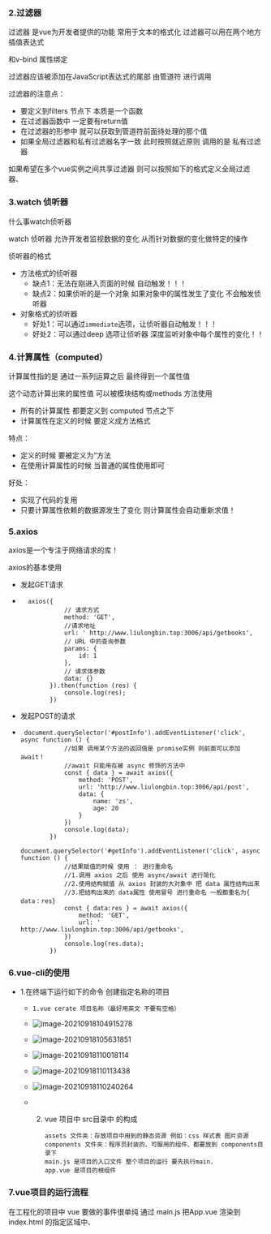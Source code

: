 ### 2.过滤器

过滤器 是vue为开发者提供的功能 常用于文本的格式化 过滤器可以用在两个地方 插值表达式

和v-bind 属性绑定

过滤器应该被添加在JavaScript表达式的尾部 由管道符 进行调用 

过滤器的注意点：

- 要定义到filters 节点下 本质是一个函数
- 在过滤器函数中 一定要有return值
- 在过滤器的形参中 就可以获取到管道符前面待处理的那个值
- 如果全局过滤器和私有过滤器名字一致 此时按照就近原则 调用的是 私有过滤器

如果希望在多个vue实例之间共享过滤器 则可以按照如下的格式定义全局过滤器、

### 3.watch 侦听器

什么事watch侦听器

watch 侦听器 允许开发者监视数据的变化 从而针对数据的变化做特定的操作

侦听器的格式

- 方法格式的侦听器
  - 缺点1：无法在刚进入页面的时候 自动触发！！！
  - 缺点2：如果侦听的是一个对象 如果对象中的属性发生了变化 不会触发侦听器  
- 对象格式的侦听器
  - 好处1：可以通过`immediate`选项，让侦听器自动触发！！！
  - 好处2：可以通过deep 选项让侦听器 深度监听对象中每个属性的变化！！

### 4.计算属性（computed）

计算属性指的是 通过一系列运算之后 最终得到一个属性值

这个动态计算出来的属性值 可以被模块结构或methods 方法使用 

- 所有的计算属性 都要定义到 computed 节点之下
- 计算属性在定义的时候 要定义成方法格式

特点：

- 定义的时候 要被定义为“方法
- 在使用计算属性的时候 当普通的属性使用即可

好处：

- 实现了代码的复用
- 只要计算属性依赖的数据源发生了变化 则计算属性会自动重新求值！

### 5.axios

axios是一个专注于网络请求的库！

axios的基本使用

- 发起GET请求

- ```shell
    axios({
              // 请求方式
              method: 'GET',
              //请求地址
              url: ' http://www.liulongbin.top:3006/api/getbooks',
              // URL 中的查询参数
              params: {
                  id: 1
              },
              // 请求体参数
              data: {}
          }).then(function (res) {
              console.log(res);
          })
  ```

- 发起POST的请求

- ```shell
   document.querySelector('#postInfo').addEventListener('click', async function () {
              //如果 调用某个方法的返回值是 promise实例 则前面可以添加 await！
              //await 只能用在被 async 修饰的方法中
              const { data } = await axios({
                  method: 'POST',
                  url: 'http://www.liulongbin.top:3006/api/post',
                  data: {
                      name: 'zs',
                      age: 20
                  }
              })
              console.log(data);
          })
          document.querySelector('#getInfo').addEventListener('click', async function () {
              //结果赋值的时候 使用 ： 进行重命名
              //1.调用 axios 之后 使用 async/await 进行简化
              //2.使用结构赋值 从 axios 封装的大对象中 把 data 属性结构出来
              //3.把结构出来的 data属性 使用冒号 进行重命名 一般都重名为{ data：res}
              const { data:res } = await axios({
                  method: 'GET',
                  url: ' http://www.liulongbin.top:3006/api/getbooks',
              })
              console.log(res.data);
          })
  ```

### 6.vue-cli的使用

- 1.在终端下运行如下的命令 创建指定名称的项目

  - ```shell
    1.vue cerate 项目名称（最好用英文 不要有空格）
    ```

  - ![image-20210918104915278](C:\Users\阿六\AppData\Roaming\Typora\typora-user-images\image-20210918104915278.png)

  - ![image-20210918105631851](C:\Users\阿六\AppData\Roaming\Typora\typora-user-images\image-20210918105631851.png)

  - ![image-20210918110018114](C:\Users\阿六\AppData\Roaming\Typora\typora-user-images\image-20210918110018114.png)

  - ![image-20210918110113438](C:\Users\阿六\AppData\Roaming\Typora\typora-user-images\image-20210918110113438.png)

  - ![image-20210918110240264](C:\Users\阿六\AppData\Roaming\Typora\typora-user-images\image-20210918110240264.png)

  - 2. vue 项目中 src目录中 的构成

       ```shell1
       assets 文件夹：存放项目中用到的静态资源 例如：css 样式表 图片资源
       components 文件夹：程序员封装的、可服用的组件、都要放到 components目录下
       main.js 是项目的入口文件 整个项目的运行 要先执行main.
       app.vue 是项目的根组件

### 7.vue项目的运行流程

在工程化的项目中 vue 要做的事件很单纯 通过 main.js 把App.vue 渲染到 index.html 的指定区域中、



